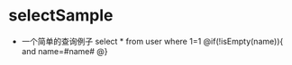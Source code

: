 selectSample
===
* 一个简单的查询例子
	select * from user where 1=1
	@if(!isEmpty(name)){
		and name=#name#
	@}
	